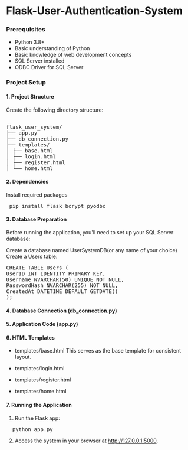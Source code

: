 # Flask-User-Authentication-System

### Prerequisites

- Python 3.8+
- Basic understanding of Python
- Basic knowledge of web development concepts
- SQL Server installed
- ODBC Driver for SQL Server


### Project Setup

#### 1. Project Structure
   Create the following directory structure:

<pre> 
flask_user_system/
├── app.py
├── db_connection.py
├── templates/
│ ├── base.html
│ ├── login.html
│ ├── register.html
│ └── home.html </pre>

#### 2. Dependencies
 Install required packages

<pre> pip install flask bcrypt pyodbc </pre>

#### 3. Database Preparation
   Before running the application, you'll need to set up your SQL Server database:

Create a database named UserSystemDB(or any name of your choice)
Create a Users table:

<pre>
CREATE TABLE Users (
UserID INT IDENTITY PRIMARY KEY,
Username NVARCHAR(50) UNIQUE NOT NULL,
PasswordHash NVARCHAR(255) NOT NULL,
CreatedAt DATETIME DEFAULT GETDATE()
); </pre>

#### 4. Database Connection (db_connection.py)

#### 5. Application Code (app.py)

#### 6. HTML Templates
   - templates/base.html
   This serves as the base template for consistent layout.

   - templates/login.html
   - templates/register.html
   - templates/home.html

#### 7. Running the Application
   1. Run the Flask app:
 <pre>  python app.py </pre>

   2. Access the system in your browser at http://127.0.0.1:5000.
